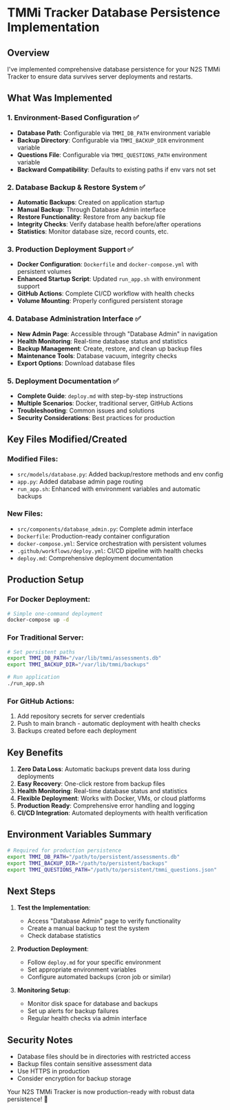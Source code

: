 # TMMi Tracker Database Persistence Implementation


## Overview

I've implemented comprehensive database persistence for your N2S TMMi Tracker to ensure data survives server deployments and restarts.


## What Was Implemented



### 1. Environment-Based Configuration ✅
- **Database Path**: Configurable via `TMMI_DB_PATH` environment variable
- **Backup Directory**: Configurable via `TMMI_BACKUP_DIR` environment variable
- **Questions File**: Configurable via `TMMI_QUESTIONS_PATH` environment variable
- **Backward Compatibility**: Defaults to existing paths if env vars not set



### 2. Database Backup & Restore System ✅
- **Automatic Backups**: Created on application startup
- **Manual Backup**: Through Database Admin interface
- **Restore Functionality**: Restore from any backup file
- **Integrity Checks**: Verify database health before/after operations
- **Statistics**: Monitor database size, record counts, etc.



### 3. Production Deployment Support ✅
- **Docker Configuration**: `Dockerfile` and `docker-compose.yml` with persistent volumes
- **Enhanced Startup Script**: Updated `run_app.sh` with environment support
- **GitHub Actions**: Complete CI/CD workflow with health checks
- **Volume Mounting**: Properly configured persistent storage



### 4. Database Administration Interface ✅
- **New Admin Page**: Accessible through "Database Admin" in navigation
- **Health Monitoring**: Real-time database status and statistics
- **Backup Management**: Create, restore, and clean up backup files
- **Maintenance Tools**: Database vacuum, integrity checks
- **Export Options**: Download database files



### 5. Deployment Documentation ✅
- **Complete Guide**: `deploy.md` with step-by-step instructions
- **Multiple Scenarios**: Docker, traditional server, GitHub Actions
- **Troubleshooting**: Common issues and solutions
- **Security Considerations**: Best practices for production


## Key Files Modified/Created



### Modified Files:
- `src/models/database.py`: Added backup/restore methods and env config
- `app.py`: Added database admin page routing
- `run_app.sh`: Enhanced with environment variables and automatic backups



### New Files:
- `src/components/database_admin.py`: Complete admin interface
- `Dockerfile`: Production-ready container configuration
- `docker-compose.yml`: Service orchestration with persistent volumes
- `.github/workflows/deploy.yml`: CI/CD pipeline with health checks
- `deploy.md`: Comprehensive deployment documentation


## Production Setup



### For Docker Deployment:
```bash
# Simple one-command deployment
docker-compose up -d
```



### For Traditional Server:
```bash
# Set persistent paths
export TMMI_DB_PATH="/var/lib/tmmi/assessments.db"
export TMMI_BACKUP_DIR="/var/lib/tmmi/backups"

# Run application
./run_app.sh
```



### For GitHub Actions:
1. Add repository secrets for server credentials
2. Push to main branch - automatic deployment with health checks
3. Backups created before each deployment


## Key Benefits

1. **Zero Data Loss**: Automatic backups prevent data loss during deployments
2. **Easy Recovery**: One-click restore from backup files
3. **Health Monitoring**: Real-time database status and statistics
4. **Flexible Deployment**: Works with Docker, VMs, or cloud platforms
5. **Production Ready**: Comprehensive error handling and logging
6. **CI/CD Integration**: Automated deployments with health verification


## Environment Variables Summary

```bash
# Required for production persistence
export TMMI_DB_PATH="/path/to/persistent/assessments.db"
export TMMI_BACKUP_DIR="/path/to/persistent/backups"
export TMMI_QUESTIONS_PATH="/path/to/persistent/tmmi_questions.json"
```


## Next Steps

1. **Test the Implementation**:
   - Access "Database Admin" page to verify functionality
   - Create a manual backup to test the system
   - Check database statistics

2. **Production Deployment**:
   - Follow `deploy.md` for your specific environment
   - Set appropriate environment variables
   - Configure automated backups (cron job or similar)

3. **Monitoring Setup**:
   - Monitor disk space for database and backups
   - Set up alerts for backup failures
   - Regular health checks via admin interface


## Security Notes

- Database files should be in directories with restricted access
- Backup files contain sensitive assessment data
- Use HTTPS in production
- Consider encryption for backup storage

Your N2S TMMi Tracker is now production-ready with robust data persistence! 🚀